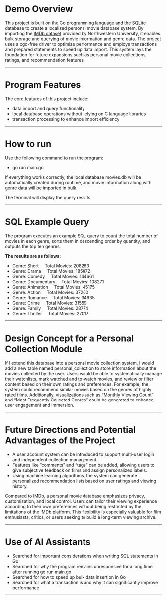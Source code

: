 # Demo Overview
This project is built on the Go programming language and the SQLite database to create a localized personal movie database system. By importing the [IMDb dataset](https://arch.library.northwestern.edu/concern/datasets/3484zh40n?locale=en) provided by Northwestern University, it enables bulk storage and querying of movie information and genre data. The project uses a cgo-free driver to optimize performance and employs transactions and prepared statements to speed up data import. This system lays the foundation for future expansions such as personal movie collections, ratings, and recommendation features.

---
# Program Features
The core features of this project include:
- data import and query functionality 
- local database operations without relying on C language libraries 
- transaction processing to enhance import efficiency

---
# How to run
Use the following command to run the program:
- go run main.go

If everything works correctly, the local database movies.db will be automatically created during runtime, and movie information along with genre data will be imported in bulk.

The terminal will display the query results.

---
# SQL Example Query
The program executes an example SQL query to count the total number of movies in each genre, sorts them in descending order by quantity, and outputs the top ten genres.

**The results are as follows:**
- Genre: Short &nbsp;&nbsp;&nbsp; Total Movies: 208263
- Genre: Drama &nbsp;&nbsp;&nbsp; Total Movies: 185872
- Genre: Comedy &nbsp;&nbsp;&nbsp; Total Movies: 144661
- Genre: Documentary &nbsp;&nbsp;&nbsp; Total Movies: 108271
- Genre: Animation &nbsp;&nbsp;&nbsp; Total Movies: 45175
- Genre: Action &nbsp;&nbsp;&nbsp; Total Movies: 37260
- Genre: Romance &nbsp;&nbsp;&nbsp; Total Movies: 34935
- Genre: Crime &nbsp;&nbsp;&nbsp; Total Movies: 31559
- Genre: Family &nbsp;&nbsp;&nbsp; Total Movies: 28774
- Genre: Thriller &nbsp;&nbsp;&nbsp; Total Movies: 27017

---
# Design Concept for a Personal Collection Module
If I extend this database into a personal movie collection system, I would add a new table named personal_collection to store information about the movies collected by the user. Users would be able to systematically manage their watchlists, mark watched and to-watch movies, and review or filter content based on their own ratings and preferences. For example, the system could recommend similar movies based on the genres of highly rated films. Additionally, visualizations such as “Monthly Viewing Count” and “Most Frequently Collected Genres” could be generated to enhance user engagement and immersion.

---

# Future Directions and Potential Advantages of the Project
- A user account system can be introduced to support multi-user login and independent collection management.
- Features like “comments” and “tags” can be added, allowing users to give subjective feedback on films and assign personalized labels.
- Using machine learning algorithms, the system can generate personalized recommendation lists based on user ratings and viewing history.

Compared to IMDb, a personal movie database emphasizes privacy, customization, and local control. Users can tailor their viewing experience according to their own preferences without being restricted by the limitations of the IMDb platform. This flexibility is especially valuable for film enthusiasts, critics, or users seeking to build a long-term viewing archive.

---

# Use of AI Assistants
- Searched for important considerations when writing SQL statements in Go
- Searched for why the program remains unresponsive for a long time after running go run main.go
- Searched for how to speed up bulk data insertion in Go
- Searched for what a transaction is and why it can significantly improve performance


---